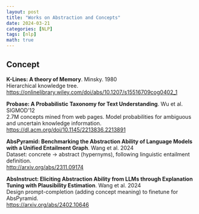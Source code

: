 ```yaml
---
layout: post
title: "Works on Abstraction and Concepts"
date: 2024-03-21
categories: [NLP]
tags: [nlp]
math: true
---
```


## Concept

**K-Lines: A theory of Memory**. Minsky. 1980\
Hierarchical knowledge tree.\
<https://onlinelibrary.wiley.com/doi/abs/10.1207/s15516709cog0402_1>

**Probase: A Probabilistic Taxonomy for Text Understanding**. Wu et al. SIGMOD'12\
2.7M concepts mined from web pages. Model probabilities for ambiguous and uncertain knowledge information.\
<https://dl.acm.org/doi/10.1145/2213836.2213891>

**AbsPyramid: Benchmarking the Abstraction Ability of Language Models with a Unified Entailment Graph**. Wang et al. 2024\
Dataset: concrete -> abstract (hypernyms), following linguistic entailment definition.\
<http://arxiv.org/abs/2311.09174>

**AbsInstruct: Eliciting Abstraction Ability from LLMs through Explanation Tuning with Plausibility Estimation**. Wang et al. 2024\
Design prompt-completion (adding concept meaning) to finetune for AbsPyramid.\
<https://arxiv.org/abs/2402.10646>
